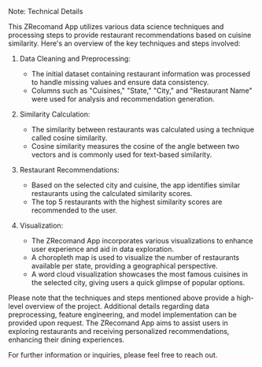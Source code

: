 Note: Technical Details

This ZRecomand App utilizes various data science techniques and processing steps to provide restaurant recommendations based on cuisine similarity. Here's an overview of the key techniques and steps involved:

1. Data Cleaning and Preprocessing:
   - The initial dataset containing restaurant information was processed to handle missing values and ensure data consistency.
   - Columns such as "Cuisines," "State," "City," and "Restaurant Name" were used for analysis and recommendation generation.

2. Similarity Calculation:
   - The similarity between restaurants was calculated using a technique called cosine similarity.
   - Cosine similarity measures the cosine of the angle between two vectors and is commonly used for text-based similarity.

3. Restaurant Recommendations:
   - Based on the selected city and cuisine, the app identifies similar restaurants using the calculated similarity scores.
   - The top 5 restaurants with the highest similarity scores are recommended to the user.

4. Visualization:
   - The ZRecomand App incorporates various visualizations to enhance user experience and aid in data exploration.
   - A choropleth map is used to visualize the number of restaurants available per state, providing a geographical perspective.
   - A word cloud visualization showcases the most famous cuisines in the selected city, giving users a quick glimpse of popular options.

Please note that the techniques and steps mentioned above provide a high-level overview of the project. Additional details regarding data preprocessing, feature engineering, and model implementation can be provided upon request. The ZRecomand App aims to assist users in exploring restaurants and receiving personalized recommendations, enhancing their dining experiences.

For further information or inquiries, please feel free to reach out.
